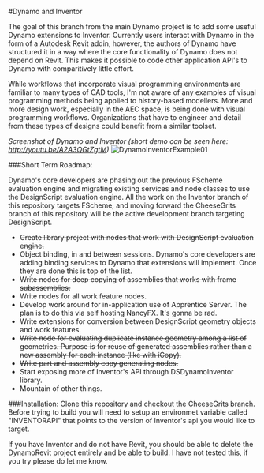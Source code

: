 #Dynamo and Inventor

The goal of this branch from the main Dynamo project is to add some useful
Dynamo extensions to Inventor.  Currently users interact with Dynamo in the
form of a Autodesk Revit addin, however, the authors of Dynamo have
structured it in a way where the core functionality of Dynamo does not
depend on Revit.  This makes it possible to code other application
API's to Dynamo with comparitively little effort.

While workflows that incorporate visual programming environments are
familiar to many types of CAD tools, I'm not aware of any examples of visual
programming methods being applied to history-based modellers.  More and more
design work, especially in the AEC space, is being done with visual
programming workflows.  Organizations that have to engineer and detail from
these types of designs could benefit from a similar toolset.

*Screenshot of Dynamo and Inventor (short demo can be seen here: http://youtu.be/A2A3QGtZgtM)*
![DynamoInventorExample01](https://raw.github.com/frankfralick/Dynamo/Inventor/src/DynamoInventor/Images/DynamoInventorCapture01.PNG)

###Short Term Roadmap:

Dynamo's core developers are phasing out the previous FScheme evaluation engine and migrating existing services and node classes to use the DesignScript evaluation engine.  All the work on the Inventor branch of this repository targets FScheme, and moving forward the CheeseGrits branch of this repository will be the active development branch targeting DesignScript.

* ~~Create library project with nodes that work with DesignScript evaluation engine.~~
* Object binding, in and between sessions.  Dynamo's core developers are adding binding services to Dynamo that extensions will implement.  Once they are done this is top of the list.  
* ~~Write nodes for deep copying of assemblies that works with frame subassemblies.~~
* Write nodes for all work feature nodes.
* Develop work around for in-application use of Apprentice Server.  The plan is to do this via self hosting NancyFX. It's gonna be rad.
* Write extensions for conversion between DesignScript geometry objects and work features.
* ~~Write node for evaluating duplicate instance geometry among a list of geometries.  Purpose is for reuse of generated assemblies rather than a new assembly for each instance (like with iCopy).~~
* ~~Write part and assembly copy generating nodes.~~
* Start exposing more of Inventor's API through DSDynamoInventor library.
* Mountain of other things.


###Installation:
Clone this repository and checkout the CheeseGrits branch.  Before trying to
build you will need to setup an environmet variable called "INVENTORAPI"
that points to the version of Inventor's api you would like to target.

If you have Inventor and do not have Revit, you should be able to delete the
DynamoRevit project entirely and be able to build.  I have not tested this,
if you try please do let me  know.

